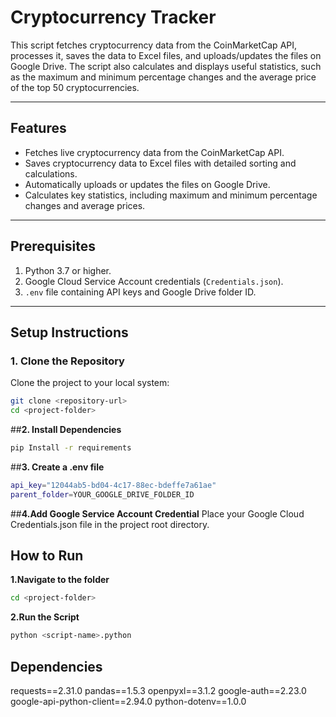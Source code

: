 # Cryptocurrency Tracker

This script fetches cryptocurrency data from the CoinMarketCap API, processes it, saves the data to Excel files, and uploads/updates the files on Google Drive. The script also calculates and displays useful statistics, such as the maximum and minimum percentage changes and the average price of the top 50 cryptocurrencies.

---

## **Features**
- Fetches live cryptocurrency data from the CoinMarketCap API.
- Saves cryptocurrency data to Excel files with detailed sorting and calculations.
- Automatically uploads or updates the files on Google Drive.
- Calculates key statistics, including maximum and minimum percentage changes and average prices.

---

## **Prerequisites**
1. Python 3.7 or higher.
2. Google Cloud Service Account credentials (`Credentials.json`).
3. `.env` file containing API keys and Google Drive folder ID.

---

## **Setup Instructions**

### **1. Clone the Repository**
Clone the project to your local system:
```bash
git clone <repository-url>
cd <project-folder>
```
##**2. Install Dependencies**
```bash
pip Install -r requirements
```

##**3. Create a .env file**
```bash
api_key="12044ab5-bd04-4c17-88ec-bdeffe7a61ae"
parent_folder=YOUR_GOOGLE_DRIVE_FOLDER_ID
```

##**4.Add Google Service Account Credential**
Place your Google Cloud Credentials.json file in the project root directory.


## How to Run

**1.Navigate to the folder**
```bash
cd <project-folder>
```
**2.Run the Script**

```bash
python <script-name>.python
```

## Dependencies

requests==2.31.0
pandas==1.5.3
openpyxl==3.1.2
google-auth==2.23.0
google-api-python-client==2.94.0
python-dotenv==1.0.0
